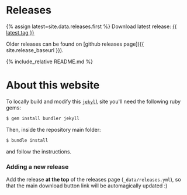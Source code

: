 # Releases
{% assign latest=site.data.releases.first %}
Download latest release: <a class="btn" href="{{ site.release_baseurl }}/download/{{ latest.tag }}/{{ latest.link }}">{{ latest.tag }}</a>

Older releases can be found on [github releases page]({{ site.release_baseurl }}).

{% include_relative README.md %}

# About this website

To locally build and modify this [`jekyll`](https://jekyllrb.com) site you'll need the following ruby gems:

```bash
$ gem install bundler jekyll
```

Then, inside the repository main folder:

```bash
$ bundle install
```

and follow the instructions.

### Adding a new release

Add the release **at the top** of the releases page (`_data/releases.yml`), so that the main download
button link will be automagically updated :)
